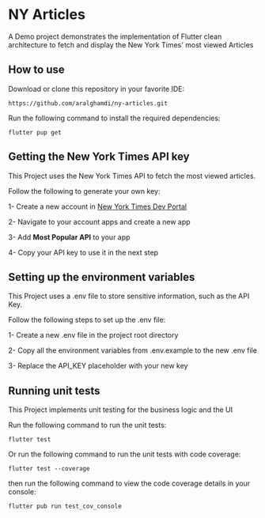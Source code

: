 # NY Articles

A Demo project demonstrates the implementation of Flutter clean architecture to fetch and display the New York Times' most viewed Articles  

## How to use


Download or clone this repository in your favorite IDE:

```
https://github.com/aralghamdi/ny-articles.git
```

Run the following command to install the required dependencies:

```
flutter pup get
```


## Getting the New York Times API key

This Project uses the New York Times API to fetch the most viewed articles.

Follow the following to generate your own key:

1- Create a new account in [New York Times Dev Portal](https://developer.nytimes.com)

2- Navigate to your account apps and create a new app

3- Add **Most Popular API** to your app

4- Copy your API key to use it in the next step



## Setting up the environment variables

This Project uses a .env file to store sensitive information, such as the API Key.

Follow the following steps to set up the .env file:

1- Create a new .env file in the project root directory

2- Copy all the environment variables from .env.example to the new .env file

3- Replace the API_KEY placeholder with your new key




## Running unit tests

This Project implements unit testing for the business logic and the UI

Run the following command to run the unit tests:

```
flutter test 
```


Or run the following command to run the unit tests with code coverage:
```
flutter test --coverage
```

then run the following command to view the code coverage details in your console:
```
flutter pub run test_cov_console
```
